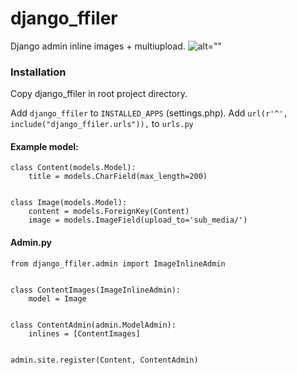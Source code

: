 django_ffiler
=============

Django admin inline images + multiupload.
![alt=""](http://xacce.ru/scr/scr_2013-11-20;19:49:56.png)
### Installation
Copy django_ffiler in root project directory.

Add ```django_ffiler``` to ```INSTALLED_APPS``` (settings.php).
Add ```url(r'^', include("django_ffiler.urls")),``` to ```urls.py```


#### Example model:

```
class Content(models.Model):
    title = models.CharField(max_length=200)


class Image(models.Model):
    content = models.ForeignKey(Content)
    image = models.ImageField(upload_to='sub_media/')
```

#### Admin.py
```
from django_ffiler.admin import ImageInlineAdmin


class ContentImages(ImageInlineAdmin):
    model = Image


class ContentAdmin(admin.ModelAdmin):
    inlines = [ContentImages]


admin.site.register(Content, ContentAdmin)
```
